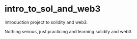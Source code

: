 # intro_to_sol_and_web3
Introduction project to solidity and web3.

Nothing serious, just practicing and learning solidity and web3.
